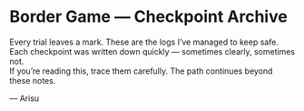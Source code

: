 # Border Game — Checkpoint Archive

Every trial leaves a mark. These are the logs I’ve managed to keep safe.  
Each checkpoint was written down quickly — sometimes clearly, sometimes not.  
If you’re reading this, trace them carefully. The path continues beyond these notes.

— Arisu
